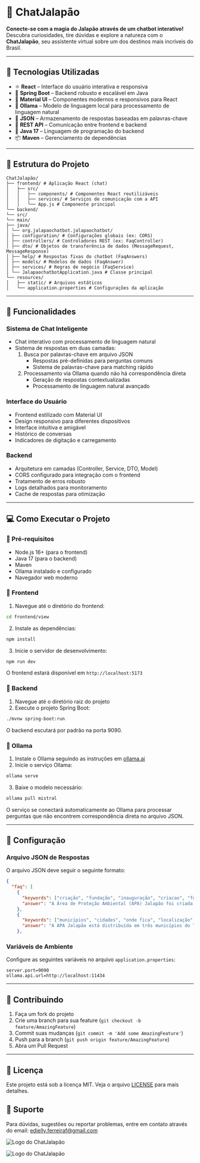 # 🌿 ChatJalapão

**Conecte-se com a magia do Jalapão através de um chatbot interativo!**  
Descubra curiosidades, tire dúvidas e explore a natureza com o **ChatJalapão**, seu assistente virtual sobre um dos destinos mais incríveis do Brasil.

---

## 🚀 Tecnologias Utilizadas

- ⚛️ **React** – Interface do usuário interativa e responsiva
- 🌱 **Spring Boot** – Backend robusto e escalável em Java
- 🎨 **Material UI** – Componentes modernos e responsivos para React
- 🤖 **Ollama** – Modelo de linguagem local para processamento de linguagem natural
- 📝 **JSON** – Armazenamento de respostas baseadas em palavras-chave
- 🔄 **REST API** – Comunicação entre frontend e backend
- 🎯 **Java 17** – Linguagem de programação do backend
- 📦 **Maven** – Gerenciamento de dependências

---

## 📁 Estrutura do Projeto
```
ChatJalapão/
├── frontend/ # Aplicação React (chat)
│   ├── src/
│   │   ├── components/ # Componentes React reutilizáveis
│   │   ├── services/ # Serviços de comunicação com a API
│   │   └── App.js # Componente principal
└── backend/
└── src/
└── main/
├── java/
│ └── org.jalapaochatbot.jalapaochatbot/
│ ├── configuration/ # Configurações globais (ex: CORS)
│ ├── controllers/ # Controladores REST (ex: FaqController)
│ ├── dto/ # Objetos de transferência de dados (MessageRequest, MessageResponse)
│ ├── help/ # Respostas fixas do chatbot (FaqAnswers)
│ ├── models/ # Modelos de dados (FaqAnswer)
│ ├── services/ # Regras de negócio (FaqService)
│ └── JalapaochatbotApplication.java # Classe principal
└── resources/
│   ├── static/ # Arquivos estáticos
│   └── application.properties # Configurações da aplicação
```

---

## 🔗 Funcionalidades

### Sistema de Chat Inteligente
- Chat interativo com processamento de linguagem natural
- Sistema de respostas em duas camadas:
  1. Busca por palavras-chave em arquivo JSON
     - Respostas pré-definidas para perguntas comuns
     - Sistema de palavras-chave para matching rápido
  2. Processamento via Ollama quando não há correspondência direta
     - Geração de respostas contextualizadas
     - Processamento de linguagem natural avançado

### Interface do Usuário
- Frontend estilizado com Material UI
- Design responsivo para diferentes dispositivos
- Interface intuitiva e amigável
- Histórico de conversas
- Indicadores de digitação e carregamento

### Backend
- Arquitetura em camadas (Controller, Service, DTO, Model)
- CORS configurado para integração com o frontend
- Tratamento de erros robusto
- Logs detalhados para monitoramento
- Cache de respostas para otimização

---

## 💻 Como Executar o Projeto

### 🔹 Pré-requisitos
- Node.js 16+ (para o frontend)
- Java 17 (para o backend)
- Maven
- Ollama instalado e configurado
- Navegador web moderno

### 🔹 Frontend

1. Navegue até o diretório do frontend:
```bash
cd frontend/view
```

2. Instale as dependências:
```bash
npm install
```

3. Inicie o servidor de desenvolvimento:
```bash
npm run dev
```

O frontend estará disponível em `http://localhost:5173`

### 🔹 Backend

1. Navegue até o diretório raiz do projeto
2. Execute o projeto Spring Boot:
```bash
./mvnw spring-boot:run
```

O backend escutará por padrão na porta 9090.

### 🔹 Ollama

1. Instale o Ollama seguindo as instruções em [ollama.ai](https://ollama.ai)
2. Inicie o serviço Ollama:
```bash
ollama serve
```

3. Baixe o modelo necessário:
```bash
ollama pull mistral
```

O serviço se conectará automaticamente ao Ollama para processar perguntas que não encontrem correspondência direta no arquivo JSON.

---

## 🔧 Configuração

### Arquivo JSON de Respostas
O arquivo JSON deve seguir o seguinte formato:
```json
{
  "faq": [
    {
      "keywords": ["criação", "fundação", "inauguração", "criacao", "fundacao", "inauguracao", "quando criaram"],
      "answer": "A Área de Proteção Ambiental (APA) Jalapão foi criada pela Lei nº 1.172 em 31 de julho de 2000. Ela abrange 461.730 hectares nos municípios de Mateiros, Novo Acordo e Ponte Alta do Tocantins, com o objetivo de proteger a biodiversidade e promover o uso sustentável dos recursos naturais."
    },
    {
      "keywords": ["municípios", "cidades", "onde fica", "localização", "municipios"],
      "answer": "A APA Jalapão está distribuída em três municípios do Tocantins: Mateiros (74,02% da área da UC), Novo Acordo (24,01%) e Ponte Alta do Tocantins (1,97%). Juntos, totalizam 461.730 hectares de área protegida."
    },
```

### Variáveis de Ambiente
Configure as seguintes variáveis no arquivo `application.properties`:
```properties
server.port=9090
ollama.api.url=http://localhost:11434
```

---

## 🤝 Contribuindo

1. Faça um fork do projeto
2. Crie uma branch para sua feature (`git checkout -b feature/AmazingFeature`)
3. Commit suas mudanças (`git commit -m 'Add some AmazingFeature'`)
4. Push para a branch (`git push origin feature/AmazingFeature`)
5. Abra um Pull Request

---

## 📝 Licença

Este projeto está sob a licença MIT. Veja o arquivo [LICENSE](LICENSE) para mais detalhes.

## 📧 Suporte

Para dúvidas, sugestões ou reportar problemas, entre em contato através do email: [edielly.ferreiraf@gmail.com](mailto:edielly.ferreiraf@gmail.com)

![Logo do ChatJalapão](./tela-inicial.png)

![Logo do ChatJalapão](./tela-chat.jpg)


